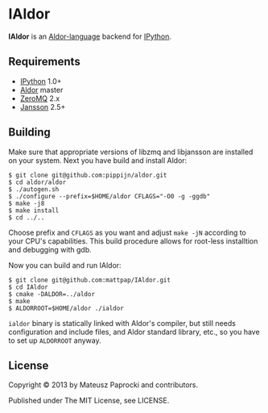 # IAldor

**IAldor** is an [Aldor-language](https://github.com/pippijn/aldor) backend for [IPython](http://ipython.org).

## Requirements

* [IPython](http://ipython.org/ipython-doc/stable/install/install.html) 1.0+
* [Aldor](https://github.com/pippijn/aldor) master
* [ZeroMQ](http://zeromq.org) 2.x
* [Jansson](http://www.digip.org/jansson/) 2.5+

## Building

Make sure that appropriate versions of libzmq and libjansson are installed on your
system. Next you have build and install Aldor:
```
$ git clone git@github.com:pippijn/aldor.git
$ cd aldor/aldor
$ ./autogen.sh
$ ./configure --prefix=$HOME/aldor CFLAGS="-O0 -g -ggdb"
$ make -j8
$ make install
$ cd ../..
```
Choose prefix and `CFLAGS` as you want and adjust `make -jN` according to your CPU's
capabilities. This build procedure allows for root-less installtion and debugging
with gdb.

Now you can build and run IAldor:
```
$ git clone git@github.com:mattpap/IAldor.git
$ cd IAldor
$ cmake -DALDOR=../aldor
$ make
$ ALDORROOT=$HOME/aldor ./ialdor
```
`ialdor` binary is statically linked with Aldor's compiler, but still needs configuration
and include files, and Aldor standard library, etc., so you have to set up `ALDORROOT`
anyway.

## License

Copyright &copy; 2013 by Mateusz Paprocki and contributors.

Published under The MIT License, see LICENSE.
